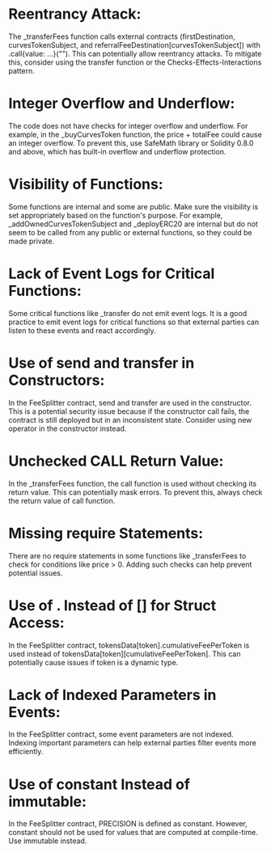 # Reentrancy Attack:
The _transferFees function calls external contracts (firstDestination, curvesTokenSubject, and referralFeeDestination[curvesTokenSubject]) with .call{value: ...}(""). This can potentially allow reentrancy attacks. To mitigate this, consider using the transfer function or the Checks-Effects-Interactions pattern.

# Integer Overflow and Underflow: 
The code does not have checks for integer overflow and underflow. For example, in the _buyCurvesToken function, the price + totalFee could cause an integer overflow. To prevent this, use SafeMath library or Solidity 0.8.0 and above, which has built-in overflow and underflow protection.

# Visibility of Functions: 
Some functions are internal and some are public. Make sure the visibility is set appropriately based on the function's purpose. For example, _addOwnedCurvesTokenSubject and _deployERC20 are internal but do not seem to be called from any public or external functions, so they could be made private.

# Lack of Event Logs for Critical Functions: 
Some critical functions like _transfer do not emit event logs. It is a good practice to emit event logs for critical functions so that external parties can listen to these events and react accordingly.

# Use of send and transfer in Constructors: 
In the FeeSplitter contract, send and transfer are used in the constructor. This is a potential security issue because if the constructor call fails, the contract is still deployed but in an inconsistent state. Consider using new operator in the constructor instead.

# Unchecked CALL Return Value:
In the _transferFees function, the call function is used without checking its return value. This can potentially mask errors. To prevent this, always check the return value of call function.

# Missing require Statements: 
There are no require statements in some functions like _transferFees to check for conditions like price > 0. Adding such checks can help prevent potential issues.

# Use of . Instead of [] for Struct Access: 
In the FeeSplitter contract, tokensData[token].cumulativeFeePerToken is used instead of tokensData[token][cumulativeFeePerToken]. This can potentially cause issues if token is a dynamic type.

# Lack of Indexed Parameters in Events: 
In the FeeSplitter contract, some event parameters are not indexed. Indexing important parameters can help external parties filter events more efficiently.

# Use of constant Instead of immutable: 
In the FeeSplitter contract, PRECISION is defined as constant. However, constant should not be used for values that are computed at compile-time. Use immutable instead.